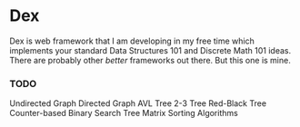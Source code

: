# Dex
Dex is web framework that I am developing in my free time which implements your standard Data Structures 101 and Discrete Math 101 ideas. There are probably other *better* frameworks out there. But this one is mine.

### TODO
Undirected Graph
Directed Graph
AVL Tree
2-3 Tree
Red-Black Tree
Counter-based Binary Search Tree
Matrix
Sorting Algorithms